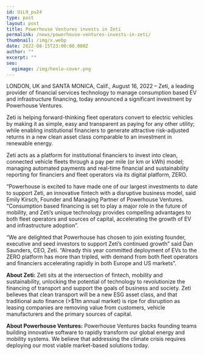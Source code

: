 ```yaml
---
id: UiL9_pu24
type: post
layout: post
title: Powerhouse Ventures invests in Zeti
permalink: /news/powerhouse-ventures-invests-in-zeti/
thumbnail: /img/x.webp
date: 2022-08-15T23:00:00.000Z
author: ""
excerpt: ""
seo:
  ogimage: /img/henlo-cover.png
---
```

LONDON, UK and SANTA MONICA, Calif., August 16, 2022 – Zeti, a leading provider of financial services technology to manage consumption based EV and infrastructure financing, today announced a significant investment by Powerhouse Ventures.

Zeti is helping forward-thinking fleet operators convert to electric vehicles by making it as simple, easy and transparent as paying for any other utility; while enabling institutional financiers to generate attractive risk-adjusted returns in a new clean asset class comparable to an investment in renewable energy.

Zeti acts as a platform for institutional financiers to invest into clean, connected vehicle fleets through a pay per mile (or km or kWh) model; managing automated payments and real-time financial and sustainability reporting for financiers and fleet operators via its digital platform, ZERO.

“Powerhouse is excited to have made one of our largest investments to date to support Zeti, an innovative fintech with a disruptive business model, said Emily Kirsch, Founder and Managing Partner of Powerhouse Ventures. “Consumption based financing is set to play a major role in the future of mobility, and Zeti’s unique technology provides compelling advantages to both fleet operators and sources of capital, accelerating the growth of EV and infrastructure adoption”.

“We are delighted that Powerhouse has chosen to join existing founder, executive and seed investors to support Zeti’s continued growth” said Dan Saunders, CEO, Zeti. “Already this year committed deployment of EVs to the ZERO platform has more than tripled, with demand from both fleet operators and financiers accelerating rapidly in both Europe and US markets”.

**About Zeti:** Zeti sits at the intersection of fintech, mobility and sustainability, unlocking the potential of technology to revolutionize the financing of transport and support the goals of business and society. Zeti believes that clean transport will be a new ESG asset class, and that traditional auto finance (>$1tn annual market) is ripe for disruption as leasing companies are removing value from customers, vehicle manufacturers and the primary sources of capital.

**About Powerhouse Ventures:** Powerhouse Ventures backs founding teams building innovative software to rapidly transform our global energy and mobility systems. We believe that addressing the climate crisis requires deploying our most viable market-based solutions today.